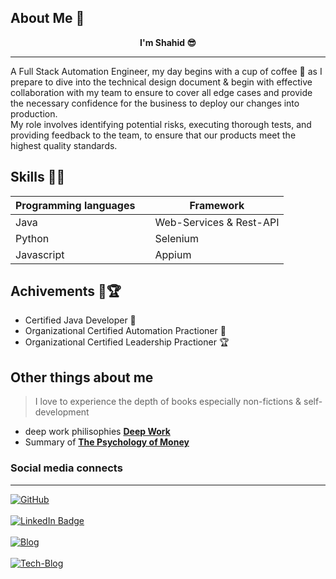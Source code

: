## About Me 👋

<div align = "center">
 <b> I'm Shahid 😎</b>
 <hr>
</div>

  A Full Stack Automation Engineer, my day begins with a cup of coffee 🍵 as I prepare to dive into the technical design document & begin with effective collaboration with my team to ensure to cover all edge cases and provide the necessary confidence for the business to deploy our changes into production. <br>
 My role involves identifying potential risks, executing thorough tests, and providing feedback to the team, to ensure that our products meet the highest quality standards.


## Skills 🎊🎉

| Programming languages |   | Framework |
|---------|---|---------| 
| Java |   | Web-Services & Rest-API | 
| Python |   | Selenium |
| Javascript | | Appium |

## Achivements 🥈🏆
* Certified Java Developer 🏅
* Organizational Certified Automation Practioner 🥇
* Organizational Certified Leadership Practioner 🏆


## Other things about me
> I love to experience the depth of books especially non-fictions & self-development

* deep work philisophies **<a href="https://medium.com/@ms2406shahid/deep-work-philosophies-4724b9ecf024" target="_blank">Deep Work</a>**
* Summary of **<a href="https://medium.com/@ms2406shahid/insight-summary-about-psychology-of-money-4e651e2ee5cc" target="_blank">The Psychology of Money</a>**
 
### Social media connects
<hr>
 <div id="badges">
 <a href="https://github.com/Ms-Shahid">
    <img src="https://img.shields.io/badge/GitHub-100000?style=for-the-badge&logo=github&logoColor=white" alt="GitHub"/>
 </a>
 <br>
 <br>
 <a href="https://www.linkedin.com/in/mohammed-shahid-473327148/">
    <img src="https://img.shields.io/badge/LinkedIn-0077B5?style=for-the-badge&logo=linkedin&logoColor=white" alt="LinkedIn Badge"/>
 </a>
 <br>
 <br>
 <a href="https://medium.com/@ms2406shahid">
    <img src="https://img.shields.io/badge/Medium-12100E?style=for-the-badge&logo=medium&logoColor=white" alt="Blog"/>
 </a>
 <br>
 <br>
 <a href="https://dev.to/msshahid">
    <img src="https://img.shields.io/badge/dev.to-0A0A0A?style=for-the-badge&logo=devdotto&logoColor=white" alt="Tech-Blog"/>
 </a>
 <br>
 <br>
</div>

